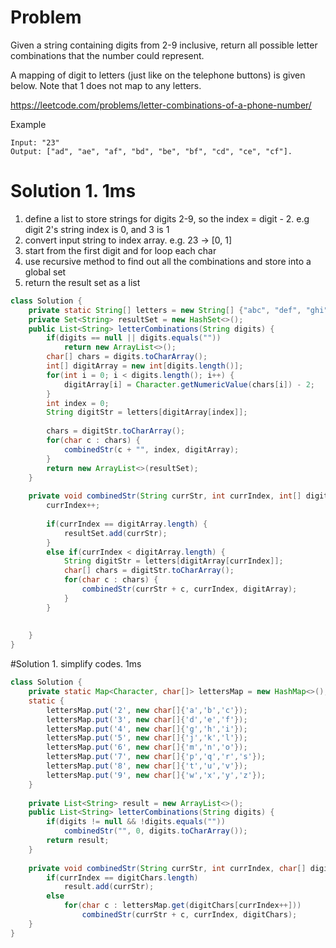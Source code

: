 # Problem

Given a string containing digits from 2-9 inclusive, return all possible letter combinations that the number could represent.

A mapping of digit to letters (just like on the telephone buttons) is given below. Note that 1 does not map to any letters.

https://leetcode.com/problems/letter-combinations-of-a-phone-number/

Example
```
Input: "23"
Output: ["ad", "ae", "af", "bd", "be", "bf", "cd", "ce", "cf"].
```

# Solution 1. 1ms
1. define a list to store strings for digits 2-9, so the index = digit - 2. e.g digit 2's string index is 0, and 3 is 1
2. convert input string to index array. e.g. 23 -> [0, 1]
3. start from the first digit and for loop each char
4. use recursive method to find out all the combinations and store into a global set
5. return the result set as a list

```java
class Solution {
    private static String[] letters = new String[] {"abc", "def", "ghi", "jkl", "mno", "pqrs", "tuv", "wxyz"};
    private Set<String> resultSet = new HashSet<>();
    public List<String> letterCombinations(String digits) {
        if(digits == null || digits.equals(""))
            return new ArrayList<>();
        char[] chars = digits.toCharArray();
        int[] digitArray = new int[digits.length()];
        for(int i = 0; i < digits.length(); i++) {
            digitArray[i] = Character.getNumericValue(chars[i]) - 2;
        }
        int index = 0;
        String digitStr = letters[digitArray[index]];
        
        chars = digitStr.toCharArray();
        for(char c : chars) {
            combinedStr(c + "", index, digitArray);
        }
        return new ArrayList<>(resultSet);
    }
    
    private void combinedStr(String currStr, int currIndex, int[] digitArray) {
        currIndex++;
        
        if(currIndex == digitArray.length) {
            resultSet.add(currStr);
        }
        else if(currIndex < digitArray.length) {
            String digitStr = letters[digitArray[currIndex]];
            char[] chars = digitStr.toCharArray();
            for(char c : chars) {
                combinedStr(currStr + c, currIndex, digitArray);
            }
        }
            
        
    }
}
```

#Solution 1. simplify codes. 1ms
```java
class Solution {
    private static Map<Character, char[]> lettersMap = new HashMap<>();
    static {
        lettersMap.put('2', new char[]{'a','b','c'});
        lettersMap.put('3', new char[]{'d','e','f'});
        lettersMap.put('4', new char[]{'g','h','i'});
        lettersMap.put('5', new char[]{'j','k','l'});
        lettersMap.put('6', new char[]{'m','n','o'});
        lettersMap.put('7', new char[]{'p','q','r','s'});
        lettersMap.put('8', new char[]{'t','u','v'});
        lettersMap.put('9', new char[]{'w','x','y','z'});
    }
    
    private List<String> result = new ArrayList<>();
    public List<String> letterCombinations(String digits) {
        if(digits != null && !digits.equals(""))
            combinedStr("", 0, digits.toCharArray());
        return result;
    }
    
    private void combinedStr(String currStr, int currIndex, char[] digitChars) {
        if(currIndex == digitChars.length) 
            result.add(currStr);
        else 
            for(char c : lettersMap.get(digitChars[currIndex++])) 
                combinedStr(currStr + c, currIndex, digitChars);
    }
}
```
